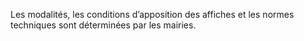 Les modalités, les conditions d’apposition des affiches et les normes techniques sont déterminées par les mairies.